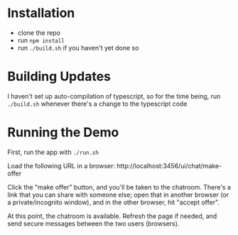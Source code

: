 # Installation

- clone the repo
- run `npm install`
- run `./build.sh` if you haven't yet done so

# Building Updates

I haven't set up auto-compilation of typescript, so for the time being, run `./build.sh` whenever there's a change to the typescript code

# Running the Demo

First, run the app with `./run.sh`

Load the following URL in a browser: http://localhost:3456/ui/chat/make-offer

Click the "make offer" button, and you'll be taken to the chatroom. There's a link that you can share with someone else; open that in another browser (or a private/incognito window), and in the other browser, hit "accept offer".

At this point, the chatroom is available. Refresh the page if needed, and send secure messages between the two users (browsers).
